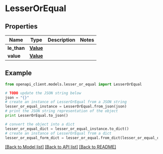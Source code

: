 # LesserOrEqual


## Properties
Name | Type | Description | Notes
------------ | ------------- | ------------- | -------------
**le_than** | [**Value**](Value.md) |  | 
**value** | [**Value**](Value.md) |  | 

## Example

```python
from openapi_client.models.lesser_or_equal import LesserOrEqual

# TODO update the JSON string below
json = "{}"
# create an instance of LesserOrEqual from a JSON string
lesser_or_equal_instance = LesserOrEqual.from_json(json)
# print the JSON string representation of the object
print LesserOrEqual.to_json()

# convert the object into a dict
lesser_or_equal_dict = lesser_or_equal_instance.to_dict()
# create an instance of LesserOrEqual from a dict
lesser_or_equal_form_dict = lesser_or_equal.from_dict(lesser_or_equal_dict)
```
[[Back to Model list]](../README.md#documentation-for-models) [[Back to API list]](../README.md#documentation-for-api-endpoints) [[Back to README]](../README.md)


